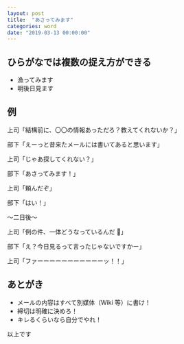 ```yaml
---
layout: post
title:  "あさってみます"
categories: word
date: "2019-03-13 00:00:00"
---
```


## ひらがなでは複数の捉え方ができる

- 漁ってみます
- 明後日見ます

## 例

上司「結構前に、〇〇の情報あっただろ？教えてくれないか？」


部下「えーっと昔来たメールには書いてあると思います」


上司「じゃあ探してくれない？」


部下「あさってみます！」


上司「頼んだぞ」


部下「はい！」


〜二日後〜


上司「例の件、一体どうなっているんだ 💢」


部下「え？今日見るって言ったじゃないですかー」


上司「ファーーーーーーーーーーーッ！！」


## あとがき

- メールの内容はすべて別媒体（Wiki 等）に書け！
- 締切は明確に決めろ！
- キレるくらいなら自分でやれ！


以上です
